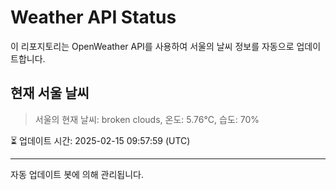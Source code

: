 
# Weather API Status

이 리포지토리는 OpenWeather API를 사용하여 서울의 날씨 정보를 자동으로 업데이트합니다.

## 현재 서울 날씨
> 서울의 현재 날씨: broken clouds, 온도: 5.76°C, 습도: 70%

⏳ 업데이트 시간: 2025-02-15 09:57:59 (UTC)

---
자동 업데이트 봇에 의해 관리됩니다.
